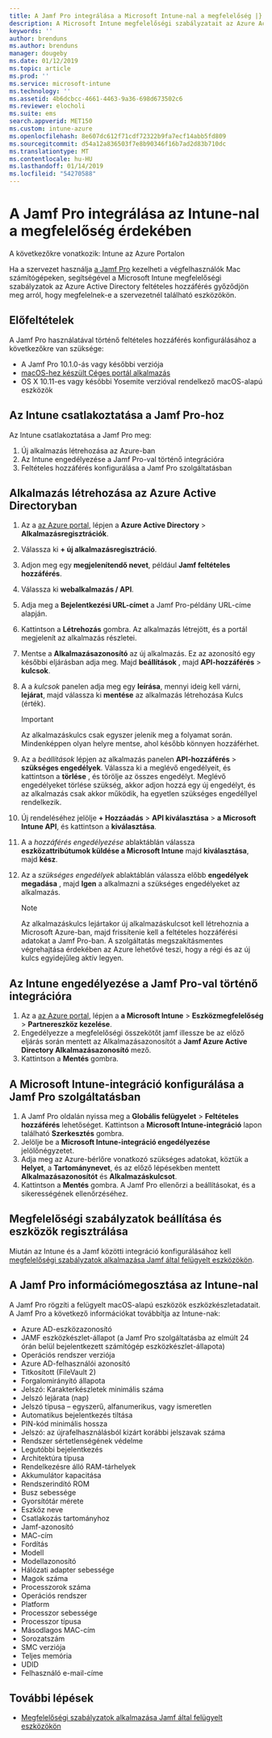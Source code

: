 ```yaml
---
title: A Jamf Pro integrálása a Microsoft Intune-nal a megfelelőség |} A Microsoft Intune-ban
description: A Microsoft Intune megfelelőségi szabályzatait az Azure Active Directory feltételes hozzáférésével használva biztonságossá teheti a Jamf által kezelt eszközöket.
keywords: ''
author: brenduns
ms.author: brenduns
manager: dougeby
ms.date: 01/12/2019
ms.topic: article
ms.prod: ''
ms.service: microsoft-intune
ms.technology: ''
ms.assetid: 4b6dcbcc-4661-4463-9a36-698d673502c6
ms.reviewer: elocholi
ms.suite: ems
search.appverid: MET150
ms.custom: intune-azure
ms.openlocfilehash: 8e607dc612f71cdf72322b9fa7ecf14abb5fd809
ms.sourcegitcommit: d54a12a836503f7e8b90346f16b7ad2d83b710dc
ms.translationtype: MT
ms.contentlocale: hu-HU
ms.lasthandoff: 01/14/2019
ms.locfileid: "54270588"
---
```

# <a name="integrate-jamf-pro-with-intune-for-compliance"></a>A Jamf Pro integrálása az Intune-nal a megfelelőség érdekében

A következőkre vonatkozik: Intune az Azure Portalon

Ha a szervezet használja [a Jamf Pro](https://www.jamf.com) kezelheti a végfelhasználók Mac számítógépeken, segítségével a Microsoft Intune megfelelőségi szabályzatok az Azure Active Directory feltételes hozzáférés győződjön meg arról, hogy megfelelnek-e a szervezetnél található eszközökön.

## <a name="prerequisites"></a>Előfeltételek

A Jamf Pro használatával történő feltételes hozzáférés konfigurálásához a következőkre van szüksége:

- A Jamf Pro 10.1.0-ás vagy későbbi verziója
- [macOS-hez készült Céges portál alkalmazás](https://aka.ms/macoscompanyportal)
- OS X 10.11-es vagy későbbi Yosemite verzióval rendelkező macOS-alapú eszközök

## <a name="connecting-intune-to-jamf-pro"></a>Az Intune csatlakoztatása a Jamf Pro-hoz

Az Intune csatlakoztatása a Jamf Pro meg:

1. Új alkalmazás létrehozása az Azure-ban
2. Az Intune engedélyezése a Jamf Pro-val történő integrációra
3. Feltételes hozzáférés konfigurálása a Jamf Pro szolgáltatásban

## <a name="create-an-application-in-azure-active-directory"></a>Alkalmazás létrehozása az Azure Active Directoryban

1. Az a [az Azure portal](https://portal.azure.com), lépjen a **Azure Active Directory** > **Alkalmazásregisztrációk**.
2. Válassza ki **+ új alkalmazásregisztráció**.
3. Adjon meg egy **megjelenítendő nevet**, például **Jamf feltételes hozzáférés**.
4. Válassza ki **webalkalmazás / API**.
5. Adja meg a **Bejelentkezési URL-címet** a Jamf Pro-példány URL-címe alapján.
6. Kattintson a **Létrehozás** gombra. Az alkalmazás létrejött, és a portál megjelenít az alkalmazás részletei.
7. Mentse a **Alkalmazásazonosító** az új alkalmazás. Ez az azonosító egy későbbi eljárásban adja meg. Majd **beállítások** , majd **API-hozzáférés** > **kulcsok**.
8. A a *kulcsok* panelen adja meg egy **leírása**, mennyi ideig kell várni, **lejárat**, majd válassza ki **mentése** az alkalmazás létrehozása Kulcs (érték).

   > [!IMPORTANT]
   > Az alkalmazáskulcs csak egyszer jelenik meg a folyamat során. Mindenképpen olyan helyre mentse, ahol később könnyen hozzáférhet.

8. Az a *beállítások* lépjen az alkalmazás panelen **API-hozzáférés** > **szükséges engedélyek**. Válassza ki a meglévő engedélyeit, és kattintson a **törlése** , és törölje az összes engedélyt. Meglévő engedélyeket törlése szükség, akkor adjon hozzá egy új engedélyt, és az alkalmazás csak akkor működik, ha egyetlen szükséges engedéllyel rendelkezik.  
9. Új rendeléséhez jelölje **+ Hozzáadás** > **API kiválasztása** > **a Microsoft Intune API**, és kattintson a **kiválasztása**.
10. A a *hozzáférés engedélyezése* ablaktáblán válassza **eszközattribútumok küldése a Microsoft Intune** majd **kiválasztása**, majd **kész**.
11. Az a *szükséges engedélyek* ablaktáblán válassza előbb **engedélyek megadása** , majd **Igen** a alkalmazni a szükséges engedélyeket az alkalmazás.

    > [!NOTE]
    > Az alkalmazáskulcs lejártakor új alkalmazáskulcsot kell létrehoznia a Microsoft Azure-ban, majd frissítenie kell a feltételes hozzáférési adatokat a Jamf Pro-ban. A szolgáltatás megszakításmentes végrehajtása érdekében az Azure lehetővé teszi, hogy a régi és az új kulcs egyidejűleg aktív legyen.

## <a name="enable-intune-to-integrate-with-jamf-pro"></a>Az Intune engedélyezése a Jamf Pro-val történő integrációra

1. Az a [az Azure portal](https://portal.azure.com), lépjen a **a Microsoft Intune** > **Eszközmegfelelőség** > **Partnereszköz kezelése**.
2. Engedélyezze a megfelelőségi összekötőt jamf illessze be az előző eljárás során mentett az Alkalmazásazonosítót a **Jamf Azure Active Directory Alkalmazásazonosító** mező.
3. Kattintson a **Mentés** gombra.

## <a name="configure-microsoft-intune-integration-in-jamf-pro"></a>A Microsoft Intune-integráció konfigurálása a Jamf Pro szolgáltatásban

1. A Jamf Pro oldalán nyissa meg a **Globális felügyelet** > **Feltételes hozzáférés** lehetőséget. Kattintson a **Microsoft Intune-integráció** lapon található **Szerkesztés** gombra.
2. Jelölje be a **Microsoft Intune-integráció engedélyezése** jelölőnégyzetet.
3. Adja meg az Azure-bérlőre vonatkozó szükséges adatokat, köztük a **Helyet**, a **Tartománynevet**, és az előző lépésekben mentett **Alkalmazásazonosítót** és **Alkalmazáskulcsot**.
4. Kattintson a **Mentés** gombra. A Jamf Pro ellenőrzi a beállításokat, és a sikerességének ellenőrzéséhez.

## <a name="set-up-compliance-policies-and-register-devices"></a>Megfelelőségi szabályzatok beállítása és eszközök regisztrálása

Miután az Intune és a Jamf közötti integráció konfigurálásához kell [megfelelőségi szabályzatok alkalmazása Jamf által felügyelt eszközökön](conditional-access-assign-jamf.md).

## <a name="information-shared-from-jamf-pro-to-intune"></a>A Jamf Pro információmegosztása az Intune-nal

A Jamf Pro rögzíti a felügyelt macOS-alapú eszközök eszközkészletadatait. A Jamf Pro a következő információkat továbbítja az Intune-nak:

* Azure AD-eszközazonosító
* JAMF eszközkészlet-állapot (a Jamf Pro szolgáltatásba az elmúlt 24 órán belül bejelentkezett számítógép eszközkészlet-állapota)
* Operációs rendszer verziója
* Azure AD-felhasználói azonosító
* Titkosított (FileVault 2)
* Forgalomirányító állapota
* Jelszó: Karakterkészletek minimális száma
* Jelszó lejárata (nap)
* Jelszó típusa – egyszerű, alfanumerikus, vagy ismeretlen
* Automatikus bejelentkezés tiltása
* PIN-kód minimális hossza
* Jelszó: az újrafelhasználásból kizárt korábbi jelszavak száma
* Rendszer sértetlenségének védelme
* Legutóbbi bejelentkezés
* Architektúra típusa
* Rendelkezésre álló RAM-tárhelyek
* Akkumulátor kapacitása
* Rendszerindító ROM
* Busz sebessége
* Gyorsítótár mérete
* Eszköz neve
* Csatlakozás tartományhoz
* Jamf-azonosító
* MAC-cím
* Fordítás
* Modell
* Modellazonosító
* Hálózati adapter sebessége
* Magok száma
* Processzorok száma
* Operációs rendszer
* Platform
* Processzor sebessége
* Processzor típusa
* Másodlagos MAC-cím
* Sorozatszám
* SMC verziója
* Teljes memória
* UDID
* Felhasználó e-mail-címe

## <a name="next-steps"></a>További lépések

- [Megfelelőségi szabályzatok alkalmazása Jamf által felügyelt eszközökön](conditional-access-assign-jamf.md)
